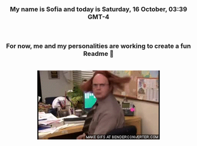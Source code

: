 


<div align="center">
<h3 >My name is Sofia and today is Saturday, 16 October, 03:39 GMT-4</h3><br>
<h3 >For now, me and my personalities are working to create a fun Readme 👋
</h3><br>
<img src='img/dwight.gif' alt='working...'/>
</div>
